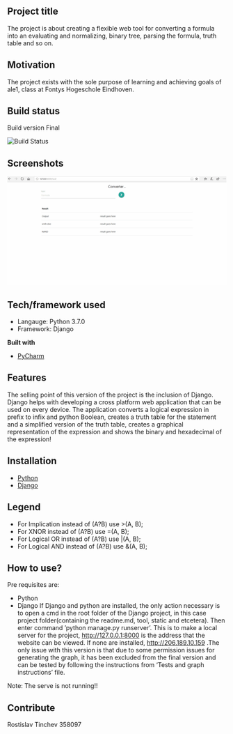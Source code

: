 ## Project title
The project is about creating a flexible web tool for converting a formula into an evaluating and normalizing, binary tree, parsing the formula, truth table and so on. 

## Motivation
The project exists with the sole purpose of learning and achieving goals of ale1, class at Fontys Hogeschole Eindhoven.

## Build status
Build version Final

![Build Status](https://travis-ci.org/akashnimare/foco.svg?branch=master)


## Screenshots
![](screenshots/web_gui_v1.gif)

## Tech/framework used
- Langauge: Python 3.7.0
- Framework: Django

<b>Built with</b>
- [PyCharm](https://www.jetbrains.com/pycharm/)

## Features
The selling point of this version of the project is the inclusion of Django. Django helps with developing a cross platform web application that can be used on every device.
The application converts a logical expression in prefix to infix and python Boolean, creates a truth table for the statement and a simplified version of the truth table, creates a graphical representation of the expression and shows the binary and hexadecimal of the expression!

## Installation
- [Python](https://www.python.org/downloads/release/python-370/)
- [Django](https://docs.djangoproject.com/en/2.1/topics/install/)

## Legend
- For Implication instead of (A?B) use >(A, B);
- For XNOR instead of (A?B) use =(A, B);
- For Logical OR instead of (A?B) use |(A, B);
- For Logical AND instead of (A?B) use &(A, B);


## How to use?
Pre requisites are:
* Python
* Django
If Django and python are installed, the only action necessary is to open a cmd in the root folder of the Django project, in this case project folder(containing the readme.md, tool, static and etcetera). Then enter command ’python manage.py runserver’. This is to make a local server for the project, http://127.0.0.1:8000 is the address that the website can be viewed.
If none are installed, http://206.189.10.159 .The only issue with this version is that due to some permission issues for generating the graph, it has been excluded from the final version and can be tested by following the instructions from ‘Tests and graph instructions’ file.

Note: The serve is not running!!
## Contribute
Rostislav Tinchev 358097
